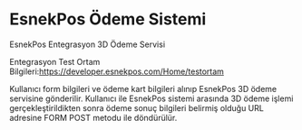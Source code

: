 # EsnekPos Ödeme Sistemi
EsnekPos Entegrasyon 3D Ödeme Servisi

Entegrasyon Test Ortam Bilgileri:https://developer.esnekpos.com/Home/testortam

Kullanıcı form bilgileri ve ödeme kart bilgileri alınıp EsnekPos 3D ödeme servisine gönderilir. 
Kullanıcı ile EsnekPos sistemi arasında 3D ödeme işlemi gerçekleştirildikten sonra ödeme sonuç bilgileri belirmiş olduğu URL adresine FORM POST metodu ile döndürülür.
